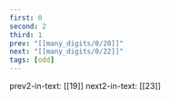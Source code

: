 ```yaml
---
first: 0
second: 2
third: 1
prev: "[[many_digits/0/20]]"
next: "[[many_digits/0/22]]"
tags: [odd]
---
```

prev2-in-text: [[19]]
next2-in-text: [[23]]
